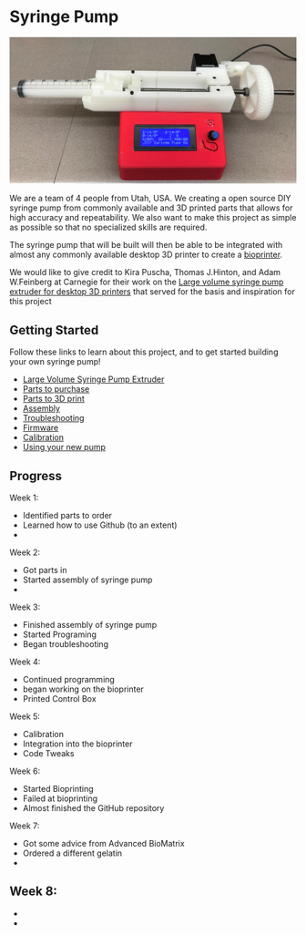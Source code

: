 # Syringe Pump
<p align="center">
<img src="https://github.com/FOSH-following-demand/Syringe_Pump/blob/master/Photos/IMG_6256.JPG" width="700"/>


We are a team of 4 people from Utah, USA. We creating a open source DIY syringe pump from commonly available and 3D printed parts that allows for high accuracy and repeatability. We also want to make this project as simple as possible so that no specialized skills are required.

The syringe pump that will be built will then be able to be integrated with almost any commonly available desktop 3D printer to create a [bioprinter](https://github.com/FOSH-following-demand/Bioprinter).

We would like to give credit to Kira Puscha, Thomas J.Hinton, and Adam W.Feinberg at Carnegie for their work on the [Large volume syringe pump extruder for desktop 3D printers](https://www.sciencedirect.com/science/article/pii/S2468067217300822#!) that served for the basis and inspiration for this project

## Getting Started

Follow these links to learn about this project, and to get started building your own syringe pump!
- [Large Volume Syringe Pump Extruder](https://www.sciencedirect.com/science/article/pii/S2468067217300822#!)
- [Parts to purchase](Bill_of_Materials)
- [Parts to 3D print](3D_Printed_Parts.csv)
- [Assembly](Assembly_Instructions.md)
- [Troubleshooting](Troubleshooting.md)
- [Firmware](Firmware)
- [Calibration](Calibration.md)
- [Using your new pump](Getting_Started.md)
## Progress

Week 1:
- Identified parts to order
- Learned how to use Github (to an extent)
-

Week 2:
- Got parts in
- Started assembly of syringe pump
-

Week 3:
- Finished assembly of syringe pump
- Started Programing
- Began troubleshooting

Week 4:
- Continued programming
- began working on the bioprinter
- Printed Control Box

Week 5:
- Calibration
- Integration into the bioprinter
- Code Tweaks

Week 6:
- Started Bioprinting
- Failed at bioprinting
- Almost finished the GitHub repository

Week 7:
- Got some advice from Advanced BioMatrix
- Ordered a different gelatin
-

Week 8:
-
-
-
